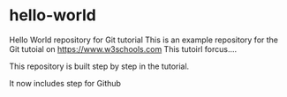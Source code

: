 # hello-world
Hello World repository for Git tutorial
This is an example repository for the Git tutoial on https://www.w3schools.com
This tutoirl forcus....

This repository is built step by step in the tutorial.

It now includes step for Github
